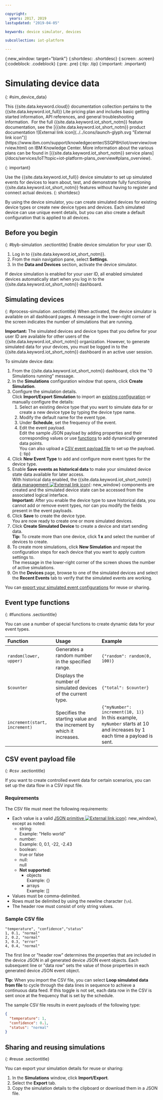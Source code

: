 ```yaml
---

copyright:
  years: 2017, 2019
lastupdated: "2019-04-05"

keywords: device simulator, devices

subcollection: iot-platform

---
```


{:new_window: target="blank"}
{:shortdesc: .shortdesc}
{:screen: .screen}
{:codeblock: .codeblock}
{:pre: .pre}
{:tip: .tip}
{:important: .important}


# Simulating device data
{: #sim_device_data}

<p>This {{site.data.keyword.cloud}} documentation collection pertains to the {{site.data.keyword.iot_full}} Lite pricing plan and includes basic getting started information, API references, and general troubleshooting information. 
For the full {{site.data.keyword.iot_short_notm}} feature documentation, see the [{{site.data.keyword.iot_short_notm}} product documentation ![External link icon](../../icons/launch-glyph.svg "External link icon")](https://www.ibm.com/support/knowledgecenter/SSQP8H/iot/overview/overview.html) on IBM Knowledge Center. More information about the various plans can be found in [{{site.data.keyword.iot_short_notm}} service plans](/docs/services/IoT?topic=iot-platform-plans_overview#plans_overview). 
</p>
{: important}

Use the {{site.data.keyword.iot_full}} device simulator to set up simulated events for devices to learn about, test, and demonstrate fully functioning {{site.data.keyword.iot_short_notm}} features without having to register and connect actual devices.
{: shortdesc}

By using the device simulator, you can create simulated devices for existing device types or create new device types and devices. Each simulated device can use unique event details, but you can also create a default configuration that is applied to all devices.

## Before you begin
{: #byb-simulation .sectiontitle}
Enable device simulation for your user ID.
1. Log in to {{site.data.keyword.iot_short_notm}}.
2. From the main navigation pane, select **Settings**.
3. In the **Data and Devices** section, activate the device simulator.

If device simulation is enabled for your user ID, all enabled simulated devices automatically start when you log in to the {{site.data.keyword.iot_short_notm}} dashboard.

## Simulating devices
{: #process-simulation .sectiontitle}
When activated, the device simulator is available on all dashboard pages. A message in the lower-right corner of the screen indicates the number of simulations that are running.

**Important:** The simulated devices and device types that you define for your user ID are available for other users of the {{site.data.keyword.iot_short_notm}} organization. However, to generate simulated data for your devices, you must be logged in to the {{site.data.keyword.iot_short_notm}} dashboard in an active user session.

To simulate device data:
1. From the {{site.data.keyword.iot_short_notm}} dashboard, click the "0 Simulations running" message.
3. In the **Simulations** configuration window that opens, click **Create Simulation**.
4. Configure the simulation details.  
Click **Import/Export Simulation** to import an [existing configuration](#reuse) or manually configure the details:
   1. Select an existing device type that you want to simulate data for or create a new device type by typing the device type name.
   2. Modify the default name for the event type.
   3. Under **Schedule**, set the frequency of the event.
   4. Edit the event payload.  
   Edit the sample JSON payload by adding properties and their corresponding values or use [functions](#functions) to add dynamically generated data points.  
   You can also upload a [CSV event payload file](#csv) to set up the payload.  
   {: tip}
5. Click **New Event Type** to add and configure more event types for the device type.
5. Enable **Save events as historical data** to make your simulated device state data available for later access.  
With historical data enabled, the {{site.data.keyword.iot_short_notm}} [data management ![External link icon](../../icons/launch-glyph.svg "External link icon")](https://www.ibm.com/support/knowledgecenter/SSQP8H/iot/platform/GA_information_management/ga_im_definitions.html){: new_window} components are created and the simulated device state can be accessed from the associated logical interface.  
**Important:** After you enable the device type to save historical data, you cannot add or remove event types, nor can you modify the fields present in the event payloads.
5. Click **Save** to create the device type.  
You are now ready to create one or more simulated devices.
6. Click **Create Simulated Device** to create a device and start sending data.  
**Tip:** To create more than one device, click **1 x** and select the number of devices to create.  
7. To create more simulations, click **New Simulation** and repeat the configuration steps for each device that you want to apply custom settings to.   
The message in the lower-right corner of the screen shows the number of active simulations.
8. On the **Devices** page, browse to one of the simulated devices and select the **Recent Events** tab to verify that the simulated events are working.

You can [export your simulated event configurations](#reuse) for reuse or sharing.

## Event type functions
{: #functions .sectiontitle}

You can use a number of special functions to create dynamic data for your event types.

Function | Usage | Example  
:--- | :---  | :--  
`random(lower, upper)`  | Generates a random number in the specified range.  | `{"random": random(0, 100)}`  
`$counter` | Displays the number of simulated devices of the current type. | `{"total": $counter}`  
`increment(start, increment)` | Specifies the starting value and the increment by which it increases. |`{"myNumber": increment(10, 1)}` </br> In this example, `myNumber` starts at 10 and increases by 1 each time a payload is sent.


## CSV event payload file
{: #csv .sectiontitle}

If you want to create controlled event data for certain scenarios, you can set up the data flow in a CSV input file.

### Requirements
The CSV file must meet the following requirements:
- Each value is a valid [JSON primitive ![External link icon](../../icons/launch-glyph.svg "External link icon")](https://json.org){: new_window}, except as noted:
  - string:   
  Example: "Hello world"
  - number:  
  Example: 0, 0.1, -22, -2.43
  - boolean:  
  true or false
  - null:  
  null
  - **Not supported:**
    - objects  
    Example: {}
    - arrays  
    Example: []
- Values must be comma-delimited.
- Rows must be delimited by using the newline character (`\n`).
- The header row must consist of only string values.


### Sample CSV file
```
"temperature", "confidence","status"
1, 0.1, "normal"
2, 0.2, "normal"
3, 0.3, "error"
4, 0.4, "normal"
```

The first line or "header row" determines the properties that are included in the device JSON in all generated device JSON event objects.
Each subsequent line or "data row" sets the value of those properties in each generated device JSON event object.

**Tip:** When you import the CSV file, you can select **Loop simulated data from file** to cycle through the data lines in sequence to achieve a continuous data feed. If this toggle is not set, each data row in the CSV is sent once at the frequency that is set by the schedule.

The sample CSV file results in event payloads of the following type:
```JSON
{
  "temperature": 1,
  "confidence": 0.1,
  "status": "normal"
}
```

## Sharing and reusing simulations
{: #reuse .sectiontitle}

You can export your simulation details for reuse or sharing:
1. In the **Simulations** window, click **Import/Export**.
2. Select the **Export** tab.
3. Copy the simulation details to the clipboard or download them in a JSON file.
